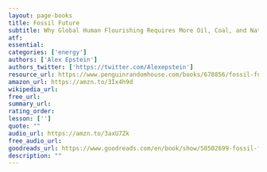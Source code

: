 ```yaml
---
layout: page-books
title: Fossil Future
subtitle: Why Global Human Flourishing Requires More Oil, Coal, and Natural Gas—Not Less
atf: 
essential: 
categories: ['energy']
authors: ['Alex Epstein']
authors_twitter: ['https://twitter.com/Alexepstein']
resource_url: https://www.penguinrandomhouse.com/books/678856/fossil-future-by-alex-epstein/
amazon_url: https://amzn.to/3Ix4h9d
wikipedia_url: 
free_url: 
summary_url: 
rating_order: 
lesson: ['']
quote: ""
audio_url: https://amzn.to/3axU7Zk
free_audio_url: 
goodreads_url: https://www.goodreads.com/en/book/show/58502699-fossil-future
description: ""
---
```

